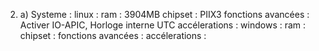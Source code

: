 2. a) Systeme : 
linux : 
    ram : 3904MB
    chipset : PIIX3
    fonctions avancées : Activer IO-APIC, Horloge interne UTC
    accélerations : 
windows :
    ram : 
    chipset :
    fonctions avancées :
    accélerations :


